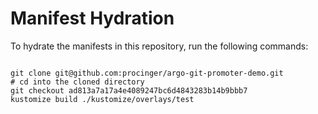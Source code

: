 
# Manifest Hydration

To hydrate the manifests in this repository, run the following commands:

```shell

git clone git@github.com:procinger/argo-git-promoter-demo.git
# cd into the cloned directory
git checkout ad813a7a17a4e4089247bc6d4843283b14b9bbb7
kustomize build ./kustomize/overlays/test
```